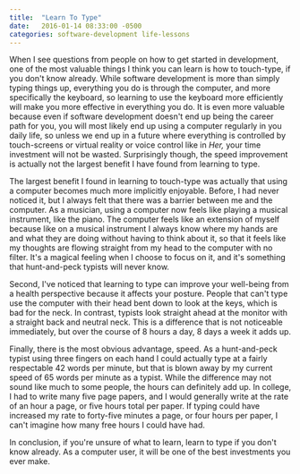 ```yaml
---
title:  "Learn To Type"
date:   2016-01-14 08:33:00 -0500
categories: software-development life-lessons
---
```

When I see questions from people on how to get started in development, one of the most valuable things I think you can learn is how to touch-type, if you don't know already. While software development is more than simply typing things up, everything you do is through the computer, and more specifically the keyboard, so learning to use the keyboard more efficiently will make you more effective in everything you do. It is even more valuable because even if software development doesn't end up being the career path for you, you will most likely end up using a computer regularly in you daily life, so unless we end up in a future where everything is controlled by touch-screens or virtual reality or voice control like in *Her,* your time investment will not be wasted. Surprisingly though, the speed improvement is actually not the largest benefit I have found from learning to type.

The largest benefit I found in learning to touch-type was actually that using a computer becomes much more implicitly enjoyable. Before, I had never noticed it, but I always felt that there was a barrier between me and the computer. As a musician, using a computer now feels like playing a musical instrument, like the piano. The computer feels like an extension of myself because like on a musical instrument I always know where my hands are and what they are doing without having to think about it, so that it feels like my thoughts are flowing straight from my head to the computer with no filter. It's a magical feeling when I choose to focus on it, and it's something that hunt-and-peck typists will never know.

Second, I've noticed that learning to type can improve your well-being from a health perspective because it affects your posture. People that can't type use the computer with their head bent down to look at the keys, which is bad for the neck. In contrast, typists look straight ahead at the monitor with a straight back and neutral neck. This is a difference that is not noticeable immediately, but over the course of 8 hours a day, 8 days a week it adds up.

Finally, there is the most obvious advantage, speed. As a hunt-and-peck typist using three fingers on each hand I could actually type at a fairly respectable 42 words per minute, but that is blown away by my current speed of 65 words per minute as a typist. While the difference may not sound like much to some people, the hours can definitely add up. In college, I had to write many five page papers, and I would generally write at the rate of an hour a page, or five hours total per paper. If typing could have increased my rate to forty-five minutes a page, or four hours per paper, I can't imagine how many free hours I could have had.

In conclusion, if you're unsure of what to learn, learn to type if you don't know already. As a computer user, it will be one of the best investments you ever make. 
